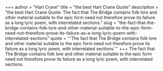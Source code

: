 +++
author = "Hart Crane"
title = "the best Hart Crane Quote"
description = "the best Hart Crane Quote: The fact that The Bridge contains folk lore and other material suitable to the epic form need not therefore prove its failure as a long lyric poem, with interrelated sections."
slug = "the-fact-that-the-bridge-contains-folk-lore-and-other-material-suitable-to-the-epic-form-need-not-therefore-prove-its-failure-as-a-long-lyric-poem-with-interrelated-sections"
quote = '''The fact that The Bridge contains folk lore and other material suitable to the epic form need not therefore prove its failure as a long lyric poem, with interrelated sections.'''
+++
The fact that The Bridge contains folk lore and other material suitable to the epic form need not therefore prove its failure as a long lyric poem, with interrelated sections.
